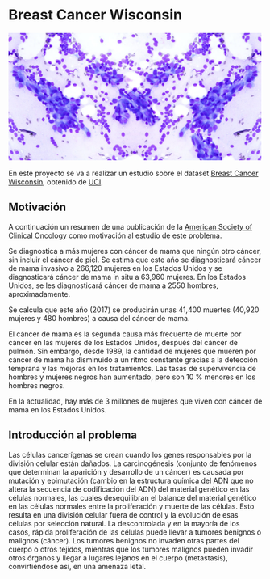 # Breast Cancer Wisconsin

![Breast Cancer](./img/breast-cancer-banner.png)

En este proyecto se va a realizar un estudio sobre el dataset [Breast Cancer Wisconsin](https://archive.ics.uci.edu/ml/datasets/Breast+Cancer+Wisconsin+%28Original%29), obtenido de [UCI](https://archive.ics.uci.edu/ml/index.php).

## Motivación

A continuación un resumen de una publicación de la [American Society of Clinical Oncology](https://www.cancer.net/es/tipos-de-c%C3%A1ncer/c%C3%A1ncer-de-mama/estad%C3%ADsticas) como motivación al estudio de este problema.

Se diagnostica a más mujeres con cáncer de mama que ningún otro cáncer, sin incluir el cáncer de piel. Se estima que este año se diagnosticará cáncer de mama invasivo a 266,120 mujeres en los Estados Unidos y se diagnosticará cáncer de mama in situ a 63,960 mujeres. En los Estados Unidos, se les diagnosticará cáncer de mama a 2550 hombres, aproximadamente.

Se calcula que este año (2017) se producirán unas 41,400 muertes (40,920 mujeres y 480 hombres) a causa del cáncer de mama.

El cáncer de mama es la segunda causa más frecuente de muerte por cáncer en las mujeres de los Estados Unidos, después del cáncer de pulmón. Sin embargo, desde 1989, la cantidad de mujeres que mueren por cáncer de mama ha disminuido a un ritmo constante gracias a la detección temprana y las mejoras en los tratamientos. Las tasas de supervivencia de hombres y mujeres negros han aumentado, pero son 10 % menores en los hombres negros.

En la actualidad, hay más de 3 millones de mujeres que viven con cáncer de mama en los Estados Unidos.

## Introducción al problema

Las células cancerígenas se crean cuando los genes responsables por la división celular están dañados. La carcinogénesis (conjunto de fenómenos que determinan la aparición y desarrollo de un cáncer) es causada por mutación y epimutación (cambio en la estructura química del ADN que no altera la secuencia de codificación del ADN) del material genético en las células normales, las cuales desequilibran el balance del material genético en las células normales entre la proliferación y muerte de las células. Esto resulta en una división celular fuera de control y la evolución de esas células por selección natural. La descontrolada y en la mayoría de los casos, rápida proliferación de las células puede llevar a tumores benignos o malignos (cáncer). Los tumores benignos no invaden otras partes del cuerpo o otros tejidos, mientras que los tumores malignos pueden invadir otros órganos y llegar a lugares lejanos en el cuerpo (metastasis), convirtiéndose asi, en una amenaza letal.
<!--
Cancer cells are created when the genes responsible for regulating [cell division](https://en.wikipedia.org/wiki/Cell_division "Cell division") are damaged. Carcinogenesis is caused by mutation and epimutation of the genetic material of normal cells, which upsets the normal balance between proliferation and cell death. This results in uncontrolled cell division and the [evolution of those cells](https://en.wikipedia.org/wiki/Somatic_evolution_in_cancer "Somatic evolution in cancer") by [natural selection](https://en.wikipedia.org/wiki/Natural_selection "Natural selection") in the body. The uncontrolled and often rapid proliferation of cells can lead to benign or malignant tumours (cancer). [Benign tumors](https://en.wikipedia.org/wiki/Benign_tumor "Benign tumor") do not spread to other parts of the body or invade other tissues. [Malignant tumors](https://en.wikipedia.org/wiki/Malignant_tumor) can invade other organs, spread to distant locations ([metastasis](https://en.wikipedia.org/wiki/Metastasis "Metastasis")) and become life-threatening.
-->
<style>
    #myBtn {
        display: none;
        position: fixed;
        bottom: 20px;
        right: 30px;
        z-index: 99;
        font-size: 18px;
        border: none;
        outline: none;
        background-color: red;
        color: white;
        cursor: pointer;
        padding: 15px;
        border-radius: 4px;
    }
    #myBtn:hover {
        background-color: #555;
    }
</style>
<button href="./proyects/breast-cancer/dataset.md" id="myBtn">Dataset</button>